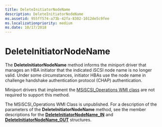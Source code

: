 ```yaml
---
title: DeleteInitiatorNodeName
description: DeleteInitiatorNodeName
ms.assetid: 955ff574-a73b-42fa-8302-1012de5c9fee
ms.localizationpriority: medium
ms.date: 10/17/2018
---
```


# DeleteInitiatorNodeName


The **DeleteInitiatorNodeName** method informs the miniport driver that manages an HBA initiator that the indicated iSCSI node name is no longer valid. Under some circumstances, initiator HBAs use the node name in challenge handshake authentication protocol (CHAP) authentication.

Miniport drivers that implement the [MSiSCSI\_Operations WMI class](msiscsi-operations-wmi-class.md) are not required to support this method.

The MSiSCSI\_Operations WMI Class is unpublished. For a description of the parameters of the **DeleteInitiatorNodeName** method, see the member descriptions for the [**DeleteInitiatorNodeName\_IN**](https://docs.microsoft.com/windows-hardware/drivers/ddi/content/iscsiop/ns-iscsiop-_deleteinitiatornodename_in) and [**DeleteInitiatorNodeName\_OUT**](https://docs.microsoft.com/windows-hardware/drivers/ddi/content/iscsiop/ns-iscsiop-_deleteinitiatornodename_out) structures.

 

 





